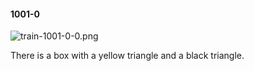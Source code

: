 #### 1001-0
![train-1001-0-0.png](https://github.com/lil-lab/nlvr/raw/master/nlvr/train/images/67/train-1001-0-0.png "train-1001-0-0.png")

There is a box with a yellow triangle and a black triangle.